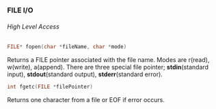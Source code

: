 ### FILE I/O ###

###### High Level Access ######

```c
FILE* fopen(char *fileName, char *mode)
```

Returns a FILE pointer associated with the file name. Modes are r(read), w(write), a(append).
There are three special file pointer; **stdin**(standard input), **stdout**(standard output), **stderr**(standard error).

```c
int fgetc(FILE *filePointer)
```

Returns one character from a file or EOF if error occurs.
